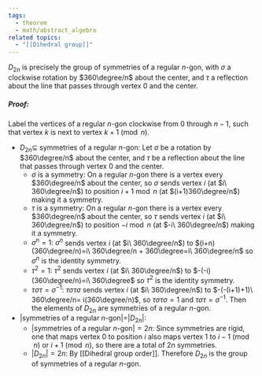```yaml
---
tags:
  - theorem
  - math/abstract_algebra
related topics:
  - "[[Dihedral group]]"
---
```

$D_{2n}$ is precisely the group of symmetries of a regular $n$-gon, with $\sigma$ a clockwise rotation by $360\degree/n$ about the center, and $\tau$ a reflection about the line that passes through vertex $0$ and the center.
##### Proof:
Label the vertices of a regular $n$-gon clockwise from $0$ through $n-1$, such that vertex $k$ is next to vertex $k+1\ (\operatorname{mod}\ n)$.
- $D_{2n}\subseteq$ symmetries of a regular $n$-gon:
	Let $\sigma$ be a rotation by $360\degree/n$ about the center, and $\tau$ be a reflection about the line that passes through vertex $0$ and the center.
	- $\sigma$ is a symmetry:
		On a regular $n$-gon there is a vertex every $360\degree/n$ about the center, so $\sigma$ sends vertex $i$ (at $i\ 360\degree/n$) to position $i+1\ \operatorname{mod}\ n$ (at $(i+1)360\degree/n$) making it a symmetry.
	- $\tau$ is a symmetry:
		On a regular $n$-gon there is a vertex every $360\degree/n$ about the center, so $\tau$ sends vertex $i$ (at $i\ 360\degree/n$) to position $-i\ \operatorname{mod}\ n$ (at $-i\ 360\degree/n$) making it a symmetry.
	- $\sigma^n=1$:
		$\sigma^n$ sends vertex $i$ (at $i\ 360\degree/n$) to
		$(i+n)(360\degree/n)=i\ 360\degree/n + 360\degree=i\ 360\degree/n$ so $\sigma^n$ is the identity symmetry.
	- $\tau^2=1$:
		$\tau^2$ sends vertex $i$ (at $i\ 360\degree/n$) to
		$-(-i)(360\degree/n)=i\ 360\degree$ so $\tau^2$ is the identity symmetry.
	- $\tau\sigma\tau=\sigma^{-1}$:
		$\tau\sigma\tau\sigma$ sends vertex $i$ (at $i\ 360\degree/n$) to $-(-(i+1)+1)\ 360\degree/n= i(360\degree/n)$, so $\tau\sigma\tau\sigma=1$ and $\tau\sigma\tau=\sigma^{-1}$.
	Then the elements of $D_{2n}$ are symmetries of a regular $n$-gon.
- $|$symmetries of a regular $n$-gon$|=|D_{2n}|$:
	- $|$symmetries of a regular $n$-gon$| = 2n$:
		Since symmetries are rigid, one that maps vertex $0$ to position $i$ also maps vertex $1$ to $i-1\ (\operatorname{mod}\ n)$ or $i+1\ (\operatorname{mod}\ n)$, so there are a total of $2n$ symmetries.
	- $|D_{2n}|=2n$:
		By [[Dihedral group order]].
Therefore $D_{2n}$ is the group of symmetries of a regular $n$-gon.
